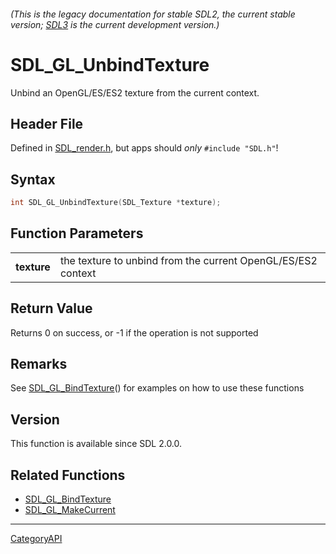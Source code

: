 ###### (This is the legacy documentation for stable SDL2, the current stable version; [SDL3](https://wiki.libsdl.org/SDL3/) is the current development version.)
# SDL_GL_UnbindTexture

Unbind an OpenGL/ES/ES2 texture from the current context.

## Header File

Defined in [SDL_render.h](https://github.com/libsdl-org/SDL/blob/SDL2/include/SDL_render.h), but apps should _only_ `#include "SDL.h"`!

## Syntax

```c
int SDL_GL_UnbindTexture(SDL_Texture *texture);

```

## Function Parameters

|                 |                                                              |
| --------------- | ------------------------------------------------------------ |
| **texture**     | the texture to unbind from the current OpenGL/ES/ES2 context |

## Return Value

Returns 0 on success, or -1 if the operation is not supported

## Remarks

See [SDL_GL_BindTexture](SDL_GL_BindTexture)() for examples on how to use
these functions

## Version

This function is available since SDL 2.0.0.

## Related Functions

* [SDL_GL_BindTexture](SDL_GL_BindTexture)
* [SDL_GL_MakeCurrent](SDL_GL_MakeCurrent)

----
[CategoryAPI](CategoryAPI)

